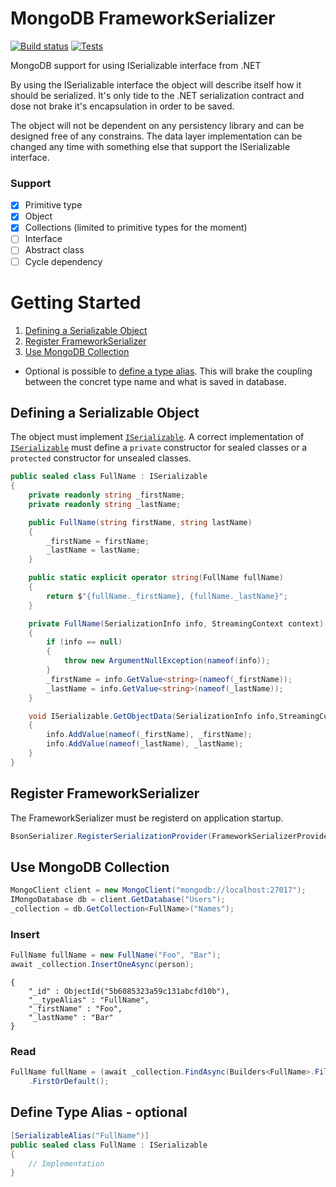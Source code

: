 # MongoDB FrameworkSerializer
[![Build status](https://ci.appveyor.com/api/projects/status/s9sk5u3aa0plc3o1/branch/master?svg=true)](https://ci.appveyor.com/project/glucaci/mongodb-frameworkserializer/branch/master)
[![Tests](https://img.shields.io/appveyor/tests/glucaci/mongodb-frameworkserializer/master.svg)](https://ci.appveyor.com/project/glucaci/mongodb-frameworkserializer)

MongoDB support for using ISerializable interface from .NET

By using the ISerializable interface the object will describe itself how it should be serialized. It's only tide to the .NET serialization contract and dose not brake it's encapsulation in order to be saved.

The object will not be dependent on any persistency library and can be designed free of any constrains. The data layer implementation can be changed any time with something else that support the ISerializable interface.

### Support
- [x] Primitive type
- [x] Object
- [x] Collections (limited to primitive types for the moment)
- [ ] Interface
- [ ] Abstract class
- [ ] Cycle dependency

# Getting Started

1. [Defining a Serializable Object](#defining-a-serializable-object)
2. [Register FrameworkSerializer](#register-frameworkserializer)
3. [Use MongoDB Collection](#use-mongodb-collection)

- Optional is possible to [define a type alias](#define-type-alias---optional). This will brake the coupling between the concret type name and what is saved in database.

## Defining a Serializable Object
The object must implement [```ISerializable```](https://docs.microsoft.com/en-us/dotnet/api/system.runtime.serialization.iserializable?view=netcore-2.1). A correct implementation of [```ISerializable```](https://docs.microsoft.com/en-us/dotnet/api/system.runtime.serialization.iserializable?view=netcore-2.1) must define a ```private``` constructor for sealed classes or a ```protected``` constructor for unsealed classes.
```csharp
public sealed class FullName : ISerializable
{
    private readonly string _firstName;
    private readonly string _lastName;

    public FullName(string firstName, string lastName)
    {
        _firstName = firstName;
        _lastName = lastName;
    }

    public static explicit operator string(FullName fullName)
    {
        return $"{fullName._firstName}, {fullName._lastName}";
    }

    private FullName(SerializationInfo info, StreamingContext context)
    {
        if (info == null)
        {
            throw new ArgumentNullException(nameof(info));
        }
        _firstName = info.GetValue<string>(nameof(_firstName));
        _lastName = info.GetValue<string>(nameof(_lastName));
    }

    void ISerializable.GetObjectData(SerializationInfo info,StreamingContext context)
    {
        info.AddValue(nameof(_firstName), _firstName);
        info.AddValue(nameof(_lastName), _lastName);
    }
}
```
## Register FrameworkSerializer
The FrameworkSerializer must be registerd on application startup.
```csharp
BsonSerializer.RegisterSerializationProvider(FrameworkSerializerProvider.Instance);
```
## Use MongoDB Collection
```csharp
MongoClient client = new MongoClient("mongodb://localhost:27017");
IMongoDatabase db = client.GetDatabase("Users");
_collection = db.GetCollection<FullName>("Names");   
```
### Insert
```csharp
FullName fullName = new FullName("Foo", "Bar");
await _collection.InsertOneAsync(person);
```
```
{
    "_id" : ObjectId("5b6085323a59c131abcfd10b"),
    "__typeAlias" : "FullName",
    "_firstName" : "Foo",
    "_lastName" : "Bar"
}
```
### Read
```csharp
FullName fullName = (await _collection.FindAsync(Builders<FullName>.Filter.Empty))
    .FirstOrDefault();
```
## Define Type Alias - optional
```csharp
[SerializableAlias("FullName")]
public sealed class FullName : ISerializable
{
    // Implementation
}
```
